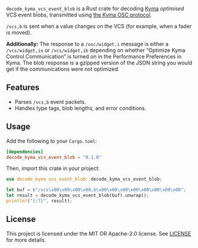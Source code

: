 
`decode_kyma_vcs_event_blob` is a Rust crate for decoding [Kyma](https://kyma.symbolicsound.com/) *optimised* VCS event blobs, transmitted using [the Kyma OSC protocol](http://www.symbolicsound.com/cgi-bin/bin/view/Learn/OpenSoundControlImplementation).

`/vcs,b` is sent when a value changes on the VCS (for example, when a fader is moved).

__Additionally:__
The response to a `/osc/widget,i` message is either a `/vcs/widget,is` or `/vcs/widget,ib` depending on whether “Optimize Kyma Control Communication” is turned on in the Performance Preferences in Kyma. The blob response is a gzipped version of the JSON string you would get if the communications were not optimized.

## Features
- Parses `/vcs,b` event packets.
- Handles type tags, blob lengths, and error conditions.

## Usage
Add the following to your `Cargo.toml`:
```toml
[dependencies]
decode_kyma_vcs_event_blob = "0.1.0"
```

Then, import this crate in your project:
```rust
use decode_kyma_vcs_event_blob::decode_kyma_vcs_event_blob;

let buf = b"/vcs\x00\x00\x00\x00,b\x00\x00\x00\x00\x00\x00\x00\x00";
let result = decode_kyma_vcs_event_blob(buf).unwrap();
println!("{:?}", result);
```

## License
This project is licensed under the MIT OR Apache-2.0 license.
See [LICENSE](./LICENSE) for more details.
